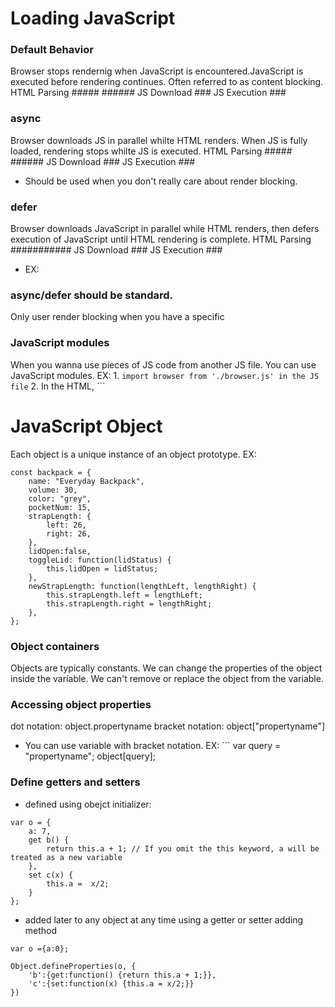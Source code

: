 # Loading JavaScript
### Default Behavior
Browser stops rendernig when JavaScript is encountered.JavaScript is executed before rendering continues. Often referred to as content blocking.
HTML Parsing #####      ######
JS Download       ###
JS Execution         ###

### async
Browser downloads JS in parallel whilte HTML renders. When JS is fully loaded, rendering stops whilte JS is executed.
HTML Parsing #####   ######
JS Download    ###
JS Execution      ###
* Should be used when you don't really care about render blocking.

### defer
Browser downloads JavaScript in parallel while HTML renders, then defers execution of JavaScript until HTML rendering is complete.
HTML Parsing ###########
JS Download    ###
JS Execution             ###
- EX: <script src="main.js" defer></script>

### async/defer should be standard.
Only user render blocking when you have a specific

### JavaScript modules
When you wanna use pieces of JS code from another JS file. You can use JavaScript modules.
EX: 1. ```import browser from './browser.js' in the JS file```
    2. In the HTML, ```<script type="module" src="script.js"></script>

# JavaScript Object
Each object is a unique instance of an object prototype.
EX:
```
const backpack = {
    name: "Everyday Backpack",
    volume: 30,
    color: "grey",
    pocketNum: 15,
    strapLength: {
        left: 26,
        right: 26,
    },
    lidOpen:false,
    toggleLid: function(lidStatus) {
        this.lidOpen = lidStatus;
    },
    newStrapLength: function(lengthLeft, lengthRight) {
        this.strapLength.left = lengthLeft;
        this.strapLength.right = lengthRight;
    },
};
```
### Object containers
Objects are typically constants. We can change the properties of the object inside the variable. We can't remove or replace the object from the variable.

### Accessing object properties
dot notation: object.propertyname
bracket notation: object["propertyname"]
* You can use variable with bracket notation. EX: ``` var query = "propertyname"; object[query];

### Define getters and setters
- defined using obejct initializer:
```
var o = {
    a: 7,
    get b() {
        return this.a + 1; // If you omit the this keyword, a will be treated as a new variable
    },
    set c(x) {
        this.a =  x/2;
    }
};
```
- added later to any object at any time using a getter or setter adding method
```
var o ={a:0};

Object.defineProperties(o, {
    'b':{get:function() {return this.a + 1;}},
    'c':{set:function(x) {this.a = x/2;}}
})
```